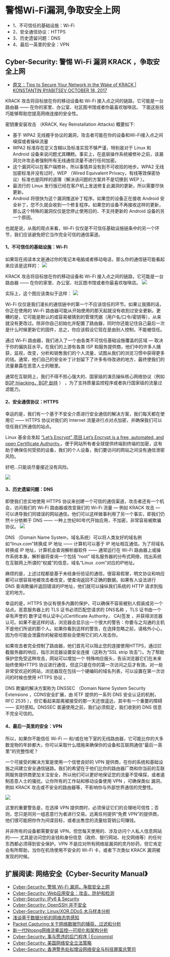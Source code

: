 # 警惕Wi-Fi漏洞,争取安全上网

- 1、不可信任的基础设施：Wi-Fi
- 2、安全通信协议：HTTPS
- 3、历史遗留问题：DNS
- 4、最后一英里的安全：VPN

## Cyber-Security: 警惕 Wi-Fi 漏洞 KRACK ，争取安全上网

- [原文：Tips to Secure Your Network in the Wake of KRACK | KONSTANTIN RYABITSEV OCTOBER 18, 2017](https://www.linux.com/blog/2017/10/tips-secure-your-network-wake-krack)

KRACK 攻击将目标放在你的移动设备和 Wi-Fi 接入点之间的链路，它可能是一台路由器 —— 在你的家里、办公室、社区图书馆或者你最喜欢咖啡店。 下面这些技巧能够帮助您提高网络连接的安全性。

密钥重安装攻击 （KRACK, Key Reinstallation Attacks)  概要如下:
- 基于 WPA2 无线握手协议的漏洞，攻击者可能在你的设备和Wi-Fi接入点之间嗅探或者操纵流量
-  WPA2 标准存在定义含糊以及标准实现不够严谨，特别是对于 Linux 和 Android 设备来说问题尤其糟糕。事实上，在底层操作系统被修补之前，该漏洞允许攻击者强制所有无线通信流量不进行任何加密。
- 这个漏洞可以在客户端修补，所以事情并没有到不可收拾的地步。WPA2 无线加密标准并没有过时，WEP （Wired Equivalent Privacy，有线等效保密协议）标准也是同样的道理（解决该问题的方案并不是切换到 WEP ）。
- 最流行的 Linux 发行版已经在客户机上发送修复此漏洞的更新，所以需要尽快更新。
- Android 将很快为这个漏洞推送补丁程序。如果您的设备正在接收 Android 安全补丁，您不久就会收到一个修复程序。如果您的设备不再接收这样的更新，那么这个特殊的漏洞仅仅是您停止使用旧的、不支持更新的 Android 设备的另一个原因。

也就是说，从我的观点来看，Wi-Fi 仅仅是不可信任基础设施链条中的另一个环节，我们应该避免把它当作完全可信的通信渠道。

#### 1、不可信任的基础设施：Wi-Fi
如果现在阅读本文是通过你的笔记本电脑或者移动电话，那么你的通信链可能看起来应该是这样的：
![](http://riboseyim-qiniu.riboseyim.com/BlankNetworkDiagram-Basics.png)

KRACK 攻击将目标放在你的移动设备和 Wi-Fi 接入点之间的链路，它可能是一台路由器 —— 在你的家里、办公室、社区图书馆或者你最喜欢咖啡店。
![](http://riboseyim-qiniu.riboseyim.com/BlankNetworkDiagram-WhereKrackshappen.png)

实际上，这个图应该类似于这样：
![](http://riboseyim-qiniu.riboseyim.com/BlankNetworkDiagram-Everywhere.png)

Wi-Fi 仅仅是我们漫长的通信链中的第一个不应该信任的环节。如果让我猜的话，你正在使用的 Wi-Fi 路由器可能从开始使用的那天起就没有收到过安全更新。更糟的是，它可能是默认的或容易被猜到的管理凭据（用户名/口令/密钥等），从来就没有更改过。除非你自己初始化并配置了路由器，同时你还能记住自己最后一次是什么时候更新它的固件，总之，你应该假设它现在是由别人控制，不能被信任。

通过 Wi-Fi 路由器，我们进入了一个由各类不可信任基础设施覆盖的区域 — 取决于你的偏执狂水平。在我们的上游有各类 ISP 和服务提供商，他们中的许多人捕获，监视，改变，分析和销售我们的个人流量，试图从我们的浏览习惯中获得更多的钱。通常，他们自己的安全补丁计划留下了许多有待改进的地方，最终使我们的流量暴露在恶意人士的眼里。

通常在互联网上，我们不得不担心强大的、国家级的演员操纵核心网络协议（例如 [BGP hijacking，BGP 劫持](https://en.wikipedia.org/wiki/BGP_hijacking) ） ，为了支持质量监控程序或者执行国家级的流量过滤能力。

#### 2、安全通信协议：HTTPS
幸运的是，我们有一个基于不安全介质进行安全通信的解决方案，我们每天都在使用它 —— HTTPS 协议对我们的 Internet 流量进行点对点加密，并确保我们可以信任我们所通信的站点。

Linux 基金会发起 [“Let’s Encrypt” 项目,Let’s Encrypt is a free, automated, and open Certificate Authority.](https://letsencrypt.org/)，便于网站所有者全球提供终端到终端的加密，这有助于确保任何受损的设备，我们的个人设备，我们要访问的网站之间没有通信泄密风险。

好吧…只能说尽量接近没有风险。

![](http://riboseyim-qiniu.riboseyim.com/BlankNetworkDiagram-HTTPS.png)

#### 3、历史遗留问题：DNS
即使我们忠实地使用 HTTPS 协议来创建一个可信的通信渠道，攻击者还有一个机会，访问我们的 Wi-Fi 路由器或改变我们的 Wi-Fi 流量 — 例如 KRACK 攻击 — 可以诱导我们同错误的网站通信。他们可以这样做事利用了另一个事实，即我们仍然十分依赖于 DNS —— 一种上世纪80年代开始应用，不加密，非常容易被欺骗协议。
![](http://riboseyim-qiniu.riboseyim.com/BlankNetworkDiagram-LOLDNS.png)

DNS （Domain Name System，域名系统）可以将人类友好的域名例如“linux.com”转换成 IP 地址 —— 计算机可以基于 IP 地址相互通信。为了将域名转换成 IP 地址，计算机会查询解析器软件 —— 通常运行在 Wi-Fi 路由器上或操作系统本身。解析器将查询一个包括 “root” 域名服务器的分布式网络，找出系统在互联网上所谓的“权威”的信息，域名“Linux .com”对应的IP地址。

麻烦的是，上述过程都是基于未经身份验证的通信，很容易假冒，明文协议和响应都可以很容易地被攻击者改变，使查询返回不正确的数据。如果有人设法进行 DNS 查询欺骗并返回错误的IP地址，他们就可以操纵我们系统的 HTTP 请求到指定的地方。

幸运的是，HTTPS 协议有很多内置的保护，可以确保不容易被别人假装成另一个站点。恶意服务器上的 TLS 证书必须匹配您请求的 DNS名称 ，TLS 证书由一个卓有声誉的 数字证书认证中心(Certificate Authority， CA)签发 ，并获得浏览器认可。如果不是这样的话，浏览器会显示出一个很大的警告：你要与之沟通的主机不是他们所说的那个人。如果你看到这样的警告，在选择忽略之前，请格外小心，因为你可能会泄露你的秘密给那些会使用它们的人攻击你。

如果攻击者完全控制了路由器，他们首先可以阻止您的连接使用HTTPS，通过拦截服务器的响应，指示浏览器设置安全连接（这称为“SSL strip 攻击”）。为了帮助保护您免受这种攻击，网站可以增加一个 特殊响应报头，告诉浏览器它们在未来始终使用HTTPS 协议进行通信，但这只是在你的第一次访问之后才有效。对一些非常受欢迎的网站，浏览器现在包括一个硬编码的域名列表，可以设置在第一次访问的时候也使用 HTTPS 协议 。

DNS 欺骗的解决方案称为 DNSSEC （Domain Name System Security Extensions ，CDNS安全扩展，由 IETF 提供的一系列 DNS 安全认证的机制，RFC 2535 ），但它看起来距离被接受的那一天还很遥远，其中有一个重要的障碍 —— 实时感知。DNSSEC 普遍使用之前，我们必须假定，我们收到的 DNS 信息不完全可信的。

#### 4、最后一英里的安全：VPN

所以，如果你不能信任 Wi-Fi — 和/或在地下室的无线路由器，它可能比你的大多数宠物的年龄都大，你可以采取什么措施来确保你的设备和互联网通信“最后一英里”的完整性呢？

一个可接受的解决方案是使用一个信誉良好的 VPN 提供商，在你的系统和基础设施之间建立安全通信链路。我们的希望在于他们比你的路由器厂商和你当前的互联网服务提供商更加关注安全，所以他们可以更好地保证您的流量不受嗅探，或者遏制恶意人士的骚扰。让你所有的工作站和移动设备使用 VPN ，可确保类似  漏洞，例如 KRACK 攻击或不安全的路由器等，不影响你与外部世界通信的完整性。

![](http://riboseyim-qiniu.riboseyim.com/BlankNetworkDiagram-VPN.png)

这里的重要警告是，在选择 VPN 提供商时，必须保证它们的合理地可信性；否则，您只是同另一组恶意行为者进行交易。远离任何提供“免费 VPN”的提供商，他们很可能把你作为间谍目标，或者出售您的流量给营销公司赚钱。 

并非所有的设备都需要安装 VPN，但您每天使用的、涉及访问个人私人信息网站的—— 尤其是访问您的金钱和身份信息（政府、银行网站、社交网络等）的任何东西都必须得到安全保护。VPN 不是应对所有网络层漏洞的灵丹妙药，但它肯定会有所帮助，当你在机场使用不安全的 Wi-Fi 卡，或者下次类似 KRACK 漏洞被发现的时候。

## 扩展阅读: 网络安全《Cyber-Security Manual》
- [Cyber-Security: 警惕 Wi-Fi 漏洞，争取安全上网](https://riboseyim.github.io/2017/10/29/CyberSecurity-WiFi/)
- [Cyber-Security: Web应用安全：攻击、防护和检测](https://riboseyim.github.io/2017/08/31/CyberSecurity-Headers/)
- [Cyber-Security: IPv6 & Security](http://riboseyim.github.io/2017/08/09/Protocol-IPv6/)
- [Cyber-Security: OpenSSH 并不安全](http://riboseyim.github.io/2016/10/06/CyberSecurity-SSH/)
- [Cyber-Security: Linux/XOR.DDoS 木马样本分析](http://riboseyim.github.io/2016/06/12/CyberSecurity-Trojan/)
- [浅谈基于数据分析的网络态势感知](http://riboseyim.github.io/2017/07/14/Network-sFlow/)
- [Packet Capturing:关于网络数据包的捕获、过滤和分析](http://riboseyim.github.io/2017/06/16/Network-Pcap/)
- [新一代Ntopng网络流量监控—可视化和架构分析](http://riboseyim.github.io/2016/04/26/Network-Ntopng/)
- [Cyber-Security: 事与愿违的后门程序 | Economist](http://www.jianshu.com/p/670c4d2bb419)
- [Cyber-Security: 美国网络安全立法策略](https://riboseyim.github.io/2016/10/07/CyberSecurity/)
- [Cyber-Security: 香港警务处拟增设网络安全与科技罪案总警司](http://riboseyim.github.io/2017/04/09/CyberSecurity-CSTCB/)
